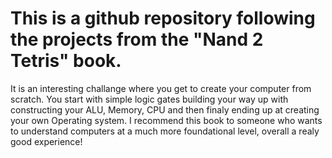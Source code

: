 # This is a github repository following the projects from the "Nand 2 Tetris" book.
It is an interesting challange where you get to create your computer from scratch. You start with simple logic gates building your way up with constructing your ALU, Memory, CPU and then finaly ending up at creating your own Operating system.
I recommend this book to someone who wants to understand computers at a much more foundational level, overall a realy good experience!
